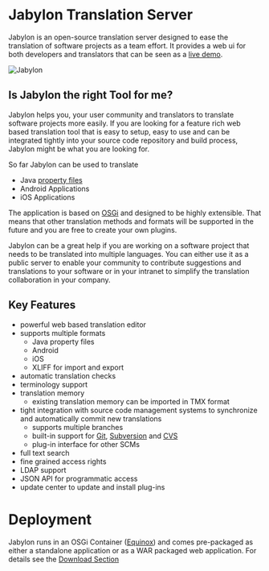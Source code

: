 Jabylon Translation Server
=========================

Jabylon is an open-source translation server designed to ease the translation of software projects as a team effort.
It provides a web ui for both developers and translators that can be seen as a [live demo](http://demo-jabylon.rhcloud.com/ "Jabylon Demo"). 

![Jabylon](images/jabylon_intro.png) 


## Is Jabylon the right Tool for me?

Jabylon helps you, your user community and translators to translate software projects more easily. If you are looking for a feature rich web based translation tool that is easy to setup, easy to use and can be integrated tightly into your source code repository and build process, Jabylon might be what you are looking for.

So far Jabylon can be used to translate

 * Java [property files](http://en.wikipedia.org/wiki/.properties)
 * Android Applications
 * iOS Applications
 
The application is based on [OSGi](http://en.wikipedia.org/wiki/OSGi) and designed to be highly extensible. That means that other translation methods and formats will be supported in the future and you are free to create your own plugins.

Jabylon can be a great help if you are working on a software project that needs to be translated into multiple languages. You can either use it as a public server to enable your community to contribute suggestions and translations to your software or in your intranet to simplify the translation collaboration in your company.


## Key Features

 * powerful web based translation editor
 * supports multiple formats
     * Java property files
     * Android
     * iOS
     * XLIFF for import and export
 * automatic translation checks
 * terminology support
 * translation memory
     * existing translation memory can be imported in TMX format
 * tight integration with source code management systems to synchronize and automatically commit new translations
     * supports multiple branches
     * built-in support for [Git](http://git-scm.com/), [Subversion](http://subversion.apache.org/) and [CVS](http://savannah.nongnu.org/projects/cvs) 
     * plug-in interface for other SCMs
 * full text search
 * fine grained access rights
 * LDAP support
 * JSON API for programmatic access
 * update center to update and install plug-ins
     
# Deployment

Jabylon runs in an OSGi Container ([Equinox](http://www.eclipse.org/equinox/)) and comes pre-packaged as either a standalone application or as a WAR packaged web application. For details see the [Download Section](./download.html)     

